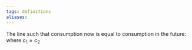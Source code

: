 ```yaml
---
tags: definitions 
aliases:
---
```


The line such that consumption now is equal to consumption in the future: where $c_{1}=c_{2}$